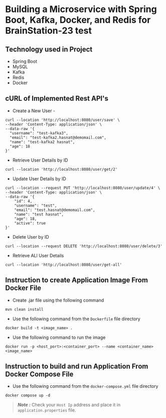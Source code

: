 # Building a Microservice with Spring Boot, Kafka, Docker, and Redis for BrainStation-23 test


## Technology used in Project

- Spring Boot
- MySQL
- Kafka
- Redis
- Docker

## cURL of Implemented Rest API's

- Create a New User - 
```
curl --location 'http://localhost:8080/user/save' \
--header 'Content-Type: application/json' \
--data-raw '{
  "username": "test-kafka3",
  "email": "test-kafka2.hasnat@demomail.com",
  "name": "test-kafka2 hasnat",
  "age": 18
}'
```
- Retrieve User Details by ID
```
curl --location 'http://localhost:8080/user/get/2'
```

- Update User Details by ID
```
curl --location --request PUT 'http://localhost:8080/user/update/4' \
--header 'Content-Type: application/json' \
--data-raw '{
    "id": 4,
    "username": "test",
    "email": "test.hasnat@demomail.com",
    "name": "test hasnat",
    "age": 18,
    "active": true
}'
```
- Delete User by ID
```
curl --location --request DELETE 'http://localhost:8080/user/delete/3'
```
- Retrieve ALl User Details 
```
curl --location 'http://localhost:8080/user/get-all'
```


## Instruction to create Application Image From Docker File

- Create .jar file using the following command
```
mvn clean install
```
- Use the following command from the `Dockerfile` file directory
```
docker build -t <image_name> .
```
- Use the following command to run the image
```
docker run -p <host_port>:<container_port> --name <container_name> <image_name> 
```


## Instruction to build and run Application From Docker Compose File

- Use the following command from the `docker-compose.yml` file directory
```
docker compose up -d
```


> **_Note :_** Check your `Host Ip` address and place it in `application.properties` file.
